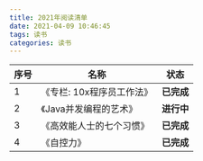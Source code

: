 ```yaml
---
title: 2021年阅读清单
date: 2021-04-09 10:46:45
tags: 读书
categories: 读书
---
```

| 序号 | 名称                      | 状态       |
| ---- | ------------------------- | ---------- |
| 1    | 《专栏: 10x程序员工作法》 | **已完成** |
| 2    | 《Java并发编程的艺术》    | **进行中** |
| 3    | 《高效能人士的七个习惯》  | **已完成** |
| 4    | 《自控力》                | **已完成** |


